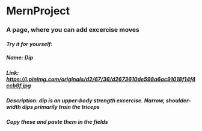 # MernProject
### A page, where you can add excercise moves
#### *Try it for yourself:*
##### Name: Dip
##### Link: https://i.pinimg.com/originals/d2/67/36/d2673610de598a6ac91018f14f4ccb9f.jpg
##### Description: dip is an upper-body strength excercise. Narrow, shoulder-width dips primarily train the triceps
##### Copy these and paste them in the fields
